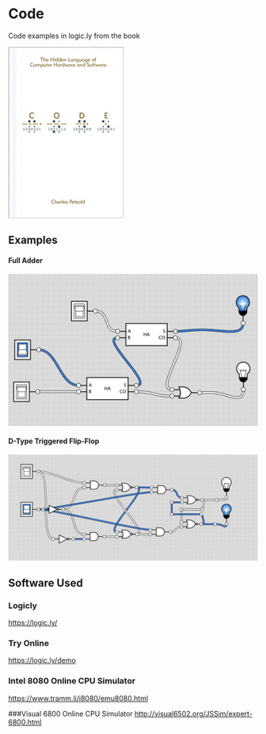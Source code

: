 # Code

Code examples in logic.ly from the book

![](doc/code_book_cover.jpg)

## Examples

#### Full Adder

![](doc/full_adder.png)

#### D-Type Triggered Flip-Flop

![](doc/d-type_edge_triggered_flip-flop.png)

## Software Used

### Logicly
https://logic.ly/

### Try Online
https://logic.ly/demo

### Intel 8080 Online CPU Simulator
https://www.tramm.li/i8080/emu8080.html

###Visual 6800 Online CPU Simulator
http://visual6502.org/JSSim/expert-6800.html